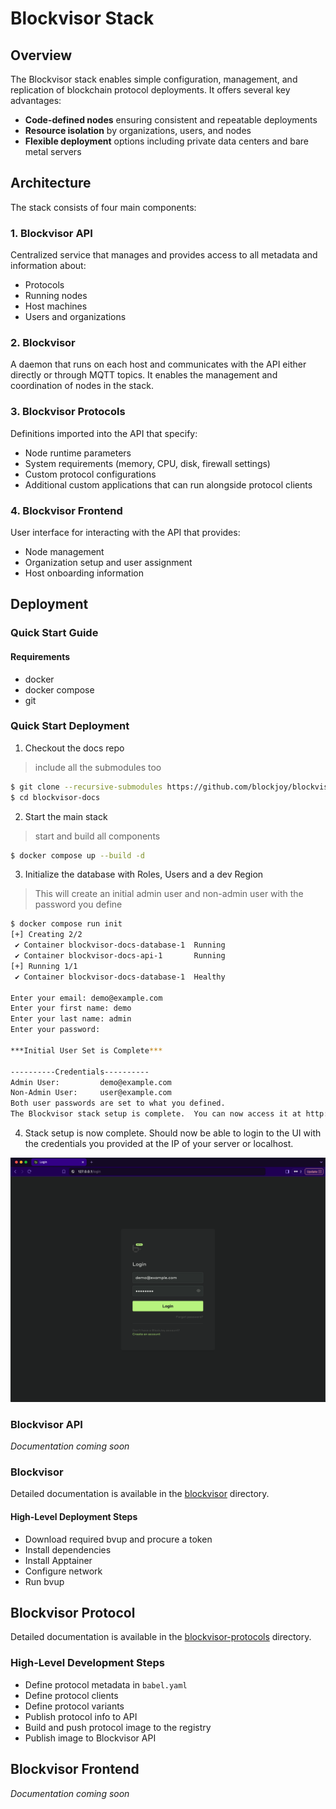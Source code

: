 # Blockvisor Stack

## Overview

The Blockvisor stack enables simple configuration, management, and replication of blockchain protocol deployments. It offers several key advantages:

- **Code-defined nodes** ensuring consistent and repeatable deployments
- **Resource isolation** by organizations, users, and nodes
- **Flexible deployment** options including private data centers and bare metal servers

## Architecture

The stack consists of four main components:

### 1. Blockvisor API

Centralized service that manages and provides access to all metadata and information about:
- Protocols
- Running nodes
- Host machines
- Users and organizations

### 2. Blockvisor

A daemon that runs on each host and communicates with the API either directly or through MQTT topics. It enables the management and coordination of nodes in the stack.

### 3. Blockvisor Protocols

Definitions imported into the API that specify:
- Node runtime parameters
- System requirements (memory, CPU, disk, firewall settings)
- Custom protocol configurations
- Additional custom applications that can run alongside protocol clients

### 4. Blockvisor Frontend

User interface for interacting with the API that provides:
- Node management
- Organization setup and user assignment
- Host onboarding information

## Deployment

### Quick Start Guide
#### Requirements
- docker
- docker compose
- git

### Quick Start Deployment
1. Checkout the docs repo
> include all the submodules too
```bash
$ git clone --recursive-submodules https://github.com/blockjoy/blockvisor-docs.git
$ cd blockvisor-docs
```
2. Start the main stack 
> start and build all components
```bash
$ docker compose up --build -d
```

3. Initialize the database with Roles, Users and a dev Region
> This will create an initial admin user and non-admin user with the password you define
```bash
$ docker compose run init
[+] Creating 2/2
 ✔ Container blockvisor-docs-database-1  Running                                                                                                                                                                                                                                                                               0.0s
 ✔ Container blockvisor-docs-api-1       Running                                                                                                                                                                                                                                                                               0.0s
[+] Running 1/1
 ✔ Container blockvisor-docs-database-1  Healthy                                                                                                                                                                                                                                                                               0.5s

Enter your email: demo@example.com
Enter your first name: demo
Enter your last name: admin
Enter your password:

***Initial User Set is Complete***

----------Credentials----------
Admin User: 		demo@example.com
Non-Admin User: 	user@example.com
Both user passwords are set to what you defined.
The Blockvisor stack setup is complete.  You can now access it at http://<server_ip>
```

4. Stack setup is now complete.  Should now be able to login to the UI with the credentials you provided at the IP of your server or localhost.

![Login Page](./images/login.png "Login Page")

### Blockvisor API

*Documentation coming soon*

### Blockvisor

Detailed documentation is available in the [blockvisor](blockvisor/README.md) directory.

#### High-Level Deployment Steps
- Download required bvup  and procure a token
- Install dependencies
- Install Apptainer
- Configure network
- Run bvup

## Blockvisor Protocol

Detailed documentation is available in the [blockvisor-protocols](blockvisor-protocols/README.md) directory.

### High-Level Development Steps
- Define protocol metadata in `babel.yaml`
- Define protocol clients
- Define protocol variants
- Publish protocol info to API
- Build and push protocol image to the registry
- Publish image to Blockvisor API


## Blockvisor Frontend

*Documentation coming soon*
